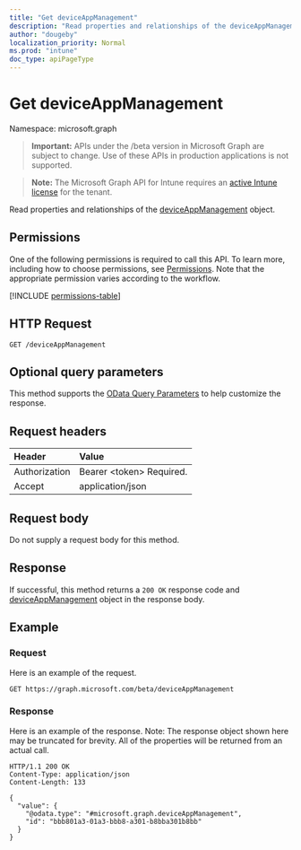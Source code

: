 ```yaml
---
title: "Get deviceAppManagement"
description: "Read properties and relationships of the deviceAppManagement object."
author: "dougeby"
localization_priority: Normal
ms.prod: "intune"
doc_type: apiPageType
---
```


# Get deviceAppManagement

Namespace: microsoft.graph

> **Important:** APIs under the /beta version in Microsoft Graph are subject to change. Use of these APIs in production applications is not supported.

> **Note:** The Microsoft Graph API for Intune requires an [active Intune license](https://go.microsoft.com/fwlink/?linkid=839381) for the tenant.

Read properties and relationships of the [deviceAppManagement](../resources/intune-shared-deviceappmanagement.md) object.

## Permissions

One of the following permissions is required to call this API. To learn more, including how to choose permissions, see [Permissions](/graph/permissions-reference).  Note that the appropriate permission varies according to the workflow.

<!-- { "blockType": "permissions", "name": "intune_shared_deviceappmanagement_get" } -->
[!INCLUDE [permissions-table](../includes/permissions/intune-shared-deviceappmanagement-get-permissions.md)]

## HTTP Request
<!-- {
  "blockType": "ignored"
}
-->
``` http
GET /deviceAppManagement
```

## Optional query parameters

This method supports the [OData Query Parameters](https://developer.microsoft.com/graph/docs/concepts/query_parameters) to help customize the response.

## Request headers

|Header|Value|
|:---|:---|
|Authorization|Bearer &lt;token&gt; Required.|
|Accept|application/json|

## Request body

Do not supply a request body for this method.

## Response

If successful, this method returns a `200 OK` response code and [deviceAppManagement](../resources/intune-shared-deviceappmanagement.md) object in the response body.

## Example

### Request

Here is an example of the request.

``` http
GET https://graph.microsoft.com/beta/deviceAppManagement
```

### Response

Here is an example of the response. Note: The response object shown here may be truncated for brevity. All of the properties will be returned from an actual call.

``` http
HTTP/1.1 200 OK
Content-Type: application/json
Content-Length: 133

{
  "value": {
    "@odata.type": "#microsoft.graph.deviceAppManagement",
    "id": "bbb801a3-01a3-bbb8-a301-b8bba301b8bb"
  }
}
```











